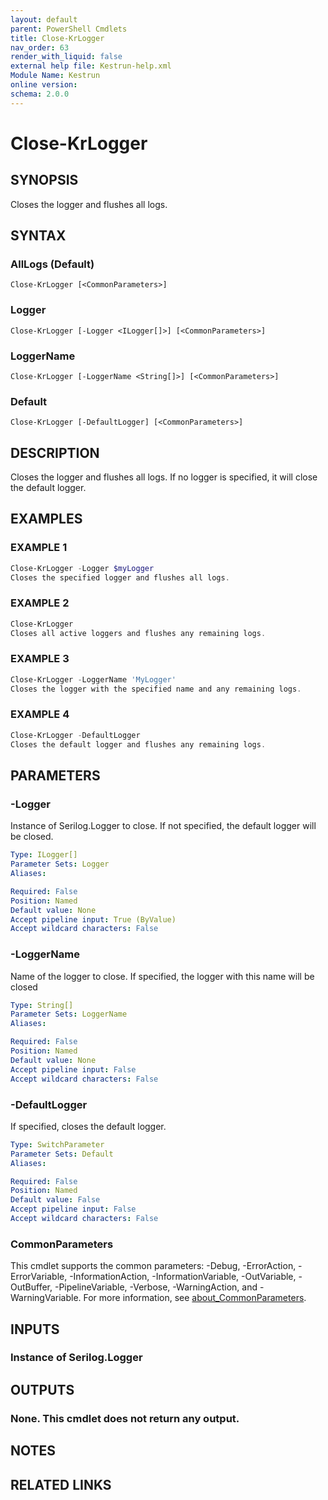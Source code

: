 ```yaml
---
layout: default
parent: PowerShell Cmdlets
title: Close-KrLogger
nav_order: 63
render_with_liquid: false
external help file: Kestrun-help.xml
Module Name: Kestrun
online version:
schema: 2.0.0
---
```


# Close-KrLogger

## SYNOPSIS
Closes the logger and flushes all logs.

## SYNTAX

### AllLogs (Default)
```
Close-KrLogger [<CommonParameters>]
```

### Logger
```
Close-KrLogger [-Logger <ILogger[]>] [<CommonParameters>]
```

### LoggerName
```
Close-KrLogger [-LoggerName <String[]>] [<CommonParameters>]
```

### Default
```
Close-KrLogger [-DefaultLogger] [<CommonParameters>]
```

## DESCRIPTION
Closes the logger and flushes all logs.
If no logger is specified, it will close the default logger.

## EXAMPLES

### EXAMPLE 1
```powershell
Close-KrLogger -Logger $myLogger
Closes the specified logger and flushes all logs.
```

### EXAMPLE 2
```powershell
Close-KrLogger
Closes all active loggers and flushes any remaining logs.
```

### EXAMPLE 3
```powershell
Close-KrLogger -LoggerName 'MyLogger'
Closes the logger with the specified name and any remaining logs.
```

### EXAMPLE 4
```powershell
Close-KrLogger -DefaultLogger
Closes the default logger and flushes any remaining logs.
```

## PARAMETERS

### -Logger
Instance of Serilog.Logger to close.
If not specified, the default logger will be closed.

```yaml
Type: ILogger[]
Parameter Sets: Logger
Aliases:

Required: False
Position: Named
Default value: None
Accept pipeline input: True (ByValue)
Accept wildcard characters: False
```

### -LoggerName
Name of the logger to close.
If specified, the logger with this name will be closed

```yaml
Type: String[]
Parameter Sets: LoggerName
Aliases:

Required: False
Position: Named
Default value: None
Accept pipeline input: False
Accept wildcard characters: False
```

### -DefaultLogger
If specified, closes the default logger.

```yaml
Type: SwitchParameter
Parameter Sets: Default
Aliases:

Required: False
Position: Named
Default value: False
Accept pipeline input: False
Accept wildcard characters: False
```

### CommonParameters
This cmdlet supports the common parameters: -Debug, -ErrorAction, -ErrorVariable, -InformationAction, -InformationVariable, -OutVariable, -OutBuffer, -PipelineVariable, -Verbose, -WarningAction, and -WarningVariable. For more information, see [about_CommonParameters](http://go.microsoft.com/fwlink/?LinkID=113216).

## INPUTS

### Instance of Serilog.Logger
## OUTPUTS

### None. This cmdlet does not return any output.
## NOTES

## RELATED LINKS
